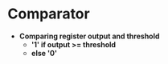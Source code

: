 # Comparator

* **Comparing register output and threshold**
  * **'1' if output >= threshold** 
  * **else '0'**
